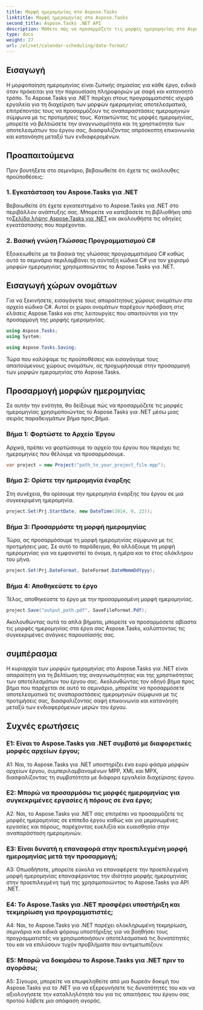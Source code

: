 ```yaml
---
title: Μορφή ημερομηνίας στο Aspose.Tasks
linktitle: Μορφή ημερομηνίας στο Aspose.Tasks
second_title: Aspose.Tasks .NET API
description: Μάθετε πώς να προσαρμόζετε τις μορφές ημερομηνίας στο Aspose.Tasks για .NET χωρίς κόπο με αυτόν τον αναλυτικό, βήμα προς βήμα εκμάθηση.
type: docs
weight: 27
url: /el/net/calendar-scheduling/date-format/
---
```

## Εισαγωγή

Η μορφοποίηση ημερομηνίας είναι ζωτικής σημασίας για κάθε έργο, ειδικά όταν πρόκειται για την παρουσίαση πληροφοριών με σαφή και κατανοητό τρόπο. Το Aspose.Tasks για .NET παρέχει στους προγραμματιστές ισχυρά εργαλεία για τη διαχείριση των μορφών ημερομηνίας αποτελεσματικά, επιτρέποντάς τους να προσαρμόζουν τις αναπαραστάσεις ημερομηνιών σύμφωνα με τις προτιμήσεις τους. Κατακτώντας τις μορφές ημερομηνίας, μπορείτε να βελτιώσετε την αναγνωσιμότητα και τη χρηστικότητα των αποτελεσμάτων του έργου σας, διασφαλίζοντας απρόσκοπτη επικοινωνία και κατανόηση μεταξύ των ενδιαφερομένων.

## Προαπαιτούμενα

Πριν βουτήξετε στο σεμινάριο, βεβαιωθείτε ότι έχετε τις ακόλουθες προϋποθέσεις:

### 1. Εγκατάσταση του Aspose.Tasks για .NET

 Βεβαιωθείτε ότι έχετε εγκατεστημένο το Aspose.Tasks για .NET στο περιβάλλον ανάπτυξης σας. Μπορείτε να κατεβάσετε τη βιβλιοθήκη από το[Σελίδα λήψης Aspose.Tasks για .NET](https://releases.aspose.com/tasks/net/) και ακολουθήστε τις οδηγίες εγκατάστασης που παρέχονται.

### 2. Βασική γνώση Γλώσσας Προγραμματισμού C#

Εξοικειωθείτε με τα βασικά της γλώσσας προγραμματισμού C# καθώς αυτό το σεμινάριο περιλαμβάνει τη σύνταξη κώδικα C# για τον χειρισμό μορφών ημερομηνίας χρησιμοποιώντας το Aspose.Tasks για .NET.

## Εισαγωγή χώρων ονομάτων

Για να ξεκινήσετε, εισαγάγετε τους απαραίτητους χώρους ονομάτων στο αρχείο κώδικα C#. Αυτοί οι χώροι ονομάτων παρέχουν πρόσβαση στις κλάσεις Aspose.Tasks και στις λειτουργίες που απαιτούνται για την προσαρμογή της μορφής ημερομηνίας.

```csharp
using Aspose.Tasks;
using System;

using Aspose.Tasks.Saving;

```

Τώρα που καλύψαμε τις προϋποθέσεις και εισαγάγαμε τους απαιτούμενους χώρους ονομάτων, ας προχωρήσουμε στην προσαρμογή των μορφών ημερομηνίας στο Aspose.Tasks.

## Προσαρμογή μορφών ημερομηνίας

Σε αυτήν την ενότητα, θα δείξουμε πώς να προσαρμόζετε τις μορφές ημερομηνίας χρησιμοποιώντας το Aspose.Tasks για .NET μέσω μιας σειράς παραδειγμάτων βήμα προς βήμα.

### Βήμα 1: Φορτώστε το Αρχείο Έργου

Αρχικά, πρέπει να φορτώσουμε το αρχείο του έργου που περιέχει τις ημερομηνίες που θέλουμε να προσαρμόσουμε.

```csharp
var project = new Project("path_to_your_project_file.mpp");
```

### Βήμα 2: Ορίστε την ημερομηνία έναρξης

Στη συνέχεια, θα ορίσουμε την ημερομηνία έναρξης του έργου σε μια συγκεκριμένη ημερομηνία.

```csharp
project.Set(Prj.StartDate, new DateTime(2014, 9, 22));
```

### Βήμα 3: Προσαρμόστε τη μορφή ημερομηνίας

Τώρα, ας προσαρμόσουμε τη μορφή ημερομηνίας σύμφωνα με τις προτιμήσεις μας. Σε αυτό το παράδειγμα, θα αλλάξουμε τη μορφή ημερομηνίας για να εμφανιστεί το όνομα, η ημέρα και το έτος ολόκληρου του μήνα.

```csharp
project.Set(Prj.DateFormat, DateFormat.DateMmmmDdYyyy);
```

### Βήμα 4: Αποθηκεύστε το έργο

Τέλος, αποθηκεύστε το έργο με την προσαρμοσμένη μορφή ημερομηνίας.

```csharp
project.Save("output_path.pdf", SaveFileFormat.Pdf);
```

Ακολουθώντας αυτά τα απλά βήματα, μπορείτε να προσαρμόσετε αβίαστα τις μορφές ημερομηνίας στα έργα σας Aspose.Tasks, καλύπτοντας τις συγκεκριμένες ανάγκες παρουσίασής σας.

## συμπέρασμα

Η κυριαρχία των μορφών ημερομηνίας στο Aspose.Tasks για .NET είναι απαραίτητη για τη βελτίωση της αναγνωσιμότητας και της χρηστικότητας των αποτελεσμάτων του έργου σας. Ακολουθώντας τον οδηγό βήμα προς βήμα που παρέχεται σε αυτό το σεμινάριο, μπορείτε να προσαρμόσετε αποτελεσματικά τις αναπαραστάσεις ημερομηνιών σύμφωνα με τις προτιμήσεις σας, διασφαλίζοντας σαφή επικοινωνία και κατανόηση μεταξύ των ενδιαφερόμενων μερών του έργου.

## Συχνές ερωτήσεις

### Ε1: Είναι το Aspose.Tasks για .NET συμβατό με διαφορετικές μορφές αρχείων έργου;

A1: Ναι, το Aspose.Tasks για .NET υποστηρίζει ένα ευρύ φάσμα μορφών αρχείων έργου, συμπεριλαμβανομένων MPP, XML και MPX, διασφαλίζοντας τη συμβατότητα με διάφορα εργαλεία διαχείρισης έργου.

### Ε2: Μπορώ να προσαρμόσω τις μορφές ημερομηνίας για συγκεκριμένες εργασίες ή πόρους σε ένα έργο;

A2: Ναι, το Aspose.Tasks για .NET σάς επιτρέπει να προσαρμόζετε τις μορφές ημερομηνίας σε επίπεδο έργου καθώς και για μεμονωμένες εργασίες και πόρους, παρέχοντας ευελιξία και ευαισθησία στην αναπαράσταση ημερομηνιών.

### Ε3: Είναι δυνατή η επαναφορά στην προεπιλεγμένη μορφή ημερομηνίας μετά την προσαρμογή;

A3: Οπωσδήποτε, μπορείτε εύκολα να επαναφέρετε την προεπιλεγμένη μορφή ημερομηνίας επαναφέροντας την ιδιότητα μορφής ημερομηνίας στην προεπιλεγμένη τιμή της χρησιμοποιώντας το Aspose.Tasks για API .NET.

### Ε4: Το Aspose.Tasks για .NET προσφέρει υποστήριξη και τεκμηρίωση για προγραμματιστές;

A4: Ναι, το Aspose.Tasks για .NET παρέχει ολοκληρωμένη τεκμηρίωση, σεμινάρια και ειδικά φόρουμ υποστήριξης για να βοηθήσει τους προγραμματιστές να χρησιμοποιήσουν αποτελεσματικά τις δυνατότητές του και να επιλύσουν τυχόν προβλήματα που αντιμετωπίζουν.

### Ε5: Μπορώ να δοκιμάσω το Aspose.Tasks για .NET πριν το αγοράσω;

A5: Σίγουρα, μπορείτε να επωφεληθείτε από μια δωρεάν δοκιμή του Aspose.Tasks για το .NET για να εξερευνήσετε τις δυνατότητές του και να αξιολογήσετε την καταλληλότητά του για τις απαιτήσεις του έργου σας προτού λάβετε μια απόφαση αγοράς.